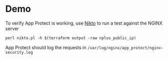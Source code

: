 # Demo

To verify App Protect is working, use [Nikto](https://cirt.net/Nikto2) to run a test against the NGINX server

```
perl nikto.pl -h $(terraform output -raw nplus_public_ip)
```

App Protect should log the requests in `/var/log/nginx/app_protect/nginx-security.log`
